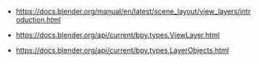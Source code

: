 - https://docs.blender.org/manual/en/latest/scene_layout/view_layers/introduction.html

- https://docs.blender.org/api/current/bpy.types.ViewLayer.html
- https://docs.blender.org/api/current/bpy.types.LayerObjects.html

